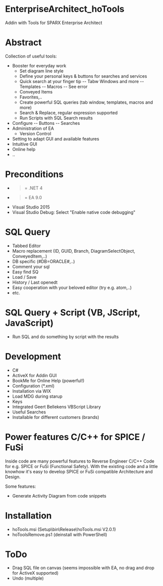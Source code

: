 # EnterpriseArchitect_hoTools
Addin with Tools for SPARX Enterprise Architect

# Abstract #
Collection of useful tools:

- Booster for everyday work
  - Set diagram line style
  - Define your personal keys & buttons for searches and services
  - Quick search at your finger tip
    -- Tabw Windows and more
    -- Templates
    -- Macros
    -- See error
  - Conveyed Items
  - Favorites,..
  - Create powerful SQL queries (tab window, templates, macros and more)
  - Search & Replace, regular expression supported
  - Run Scripts with SQL Search results
- Configure
-- Buttons
-- Searches
- Administration of EA
  - Version Control
- Setting to adapt GUI and available features
- Intuitive GUI
- Online help
- ..

# Preconditions
- >= .NET 4
- >=  EA 9.0
- Visual Studio 2015
- Visual Studio Debug: Select "Enable native code debugging"

# SQL Query
- Tabbed Editor
- Macro replacement (ID, GUID, Branch, DiagramSelectObject, ConveyedItem,..)
- DB specific (#DB=ORACLE#,..)
- Comment your sql
- Easy find SQ
- Load / Save
- History / Last openedt
- Easy cooperation with your beloved editor (try e.g. atom,..)
- etc.

# SQL Query + Script (VB, JScript, JavaScript)
- Run SQL and do something by script with the results

# Development #
- C#
- ActiveX for Addin GUI
- BookMe for Online Help (powerful!)
- Configuration (*.xml)
- Installation via WIX
- Load MDG during starup
- Keys
- Integrated Geert Bellekens VBScript Library
- Useful Searches
- Installable for different customers (brands)

# Power features C/C++ for SPICE / FuSi #
Inside code are many powerful features to Reverse Engineer C/C++ Code for e.g. SPICE or FuSi (Functional Safety). With the existing code and a little knowhow it's easy to develop SPICE or FuSi compatible Architecture and Design.

Some features:
- Generate Activity Diagram from code snippets

# Installation #
- hoTools.msi  (Setup\bin\Release\hoTools.msi V2.0.1) 
- hoToolsRemove.ps1 (deinstall with PowerShell)

# ToDo
- Drag SQL file on canvas
  (seems impossible with EA, no drag and drop for ActiveX supported)
- Undo (multiple)
